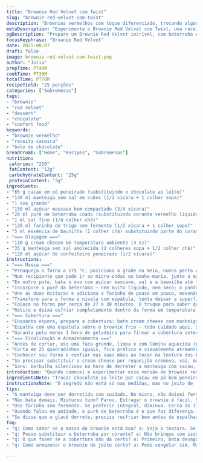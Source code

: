```yaml
---
title: "Brownie Red Velvet com Twist"
slug: "brownie-red-velvet-com-twist"
description: "Brownies vermelhos com toque diferenciado, trocando alguns ingredientes pra dar mais personalidade. Textura úmida por dentro e crocante nas bordas, cobertura cremosa de cream cheese. Uso cacau em pó ao invés do chocolate ao leite, açúcar mascavo para um leve sabor caramelizado, e adiciono essência de baunilha no lugar do corante líquido, que substituo por beterraba natural. Fácil de reconhecer pelo aroma doce-amadeirado e a cor vibrante vindos da beterraba. Dá pra guardar na geladeira só uns dois dias, depois fica meio ressecado. Receita ajustada para quem curte um doce com cara e sabor caseiro, nada de industrializado demais. Experimenta sem pressa, aprende a sentir quando tá no ponto certo pela cor e cheiro."
metaDescription: "Experimente o Brownie Red Velvet com Twist, uma receita irresistível que une sabores caseiros com um toque de beterraba."
ogDescription: "Prepare um Brownie Red Velvet incrível, com beterraba e cacau, cobertura de cream cheese e uma textura perfeita. Sabor caseiro."
focusKeyphrase: "Brownie Red Velvet"
date: 2025-08-07
draft: false
image: brownie-red-velvet-com-twist.png
author: "Julia"
prepTime: PT40M
cookTime: PT30M
totalTime: PT70M
recipeYield: "25 porções"
categories: ["Sobremesas"]
tags:
- "brownie"
- "red velvet"
- "dessert"
- "chocolate"
- "comfort food"
keywords:
- "brownie vermelho"
- "receita caseira"
- "bolo de chocolate"
breadcrumb: ["Home", "Recipes", "Sobremesas"]
nutrition: 
 calories: "210"
 fatContent: "12g"
 carbohydrateContent: "25g"
 proteinContent: "3g"
ingredients:
- "65 g cacau em pó peneirado (substituindo o chocolate ao leite)"
- "140 ml manteiga sem sal em cubos (1/2 xícara + 1 colher sopa)"
- "1 ovo grande"
- "150 ml açúcar mascavo bem compactado (3/4 xícara)"
- "28 ml purê de beterraba coado (substituindo corante vermelho líquido)"
- "1 ml sal fino (1/4 colher chá)"
- "135 ml farinha de trigo sem fermento (1/2 xícara + 1 colher sopa)"
- "5 ml essência de baunilha (1 colher chá) substituindo parte do corante"
- "=== Glaçagem ==="
- "110 g cream cheese em temperatura ambiente (4 oz)"
- "35 g manteiga sem sal amolecida (2 colheres sopa + 1/2 colher chá)"
- "120 ml açúcar de confeiteiro peneirado (1/2 xícara)"
instructions:
- "=== Massa ==="
- "Preaqueça o forno a 175 °C; posiciona a grade no meio, nunca perto demais do topo ou fundo. Use uma forma quadrada 20x20 cm, unte com manteiga e forre com papel manteiga, deixando sobra nas laterais para facilitar desenformar. Isso evita aquela luta chata de cortar brownie grudado na forma."
- "Num recipiente que pode ir ao micro-ondas ou banho-maria, junte a manteiga e cacau em pó. Se usar micro, cuidado para não ferver; derreta até ficar lisinho, brilhante, cheiro chacoalhando a cozinha. Deixa amornar sem pressa — isso evita talhar o ovo na hora de misturar."
- "Em outro pote, bata o ovo com açúcar mascavo, sal e a baunilha até tudo se integrar bem, textura sedosa. Confesso: às vezes misturo com um fouet manual mesmo, pra não aerar demais e garantir densidade."
- "Incorpore o purê da beterraba – nem muito líquido, nem seco; o ponto certo é mais mole que polpa, menos que suco. Mexa tudo até ficar uniforme, nada de bater demais que o glúten empurra massa."
- "Une as duas misturas e adiciona a farinha de pouco em pouco, mexendo delicadamente até a massa ficar homogênea e brilhante. Se a farinha for substituída por farinha integral, os brownies ficam mais densos, um toque interessante, mas use menos, umas 110 ml."
- "Transfere para a forma e nivela com espátula, tenta deixar a superfície lisa — isso faz diferença na hora da cobertura e do corte."
- "Coloca no forno por cerca de 27 a 30 minutos. O truque para saber que está pronto? Insira um palito; quando sair com alguns migalhinhos úmidos colados, tá na medida certa. Se sair completamente limpo, brownie ficou seco; se sair sujo, ainda cru. Ouça também o cheirinho de cacau doce no ar, sinal que tá quase acabando. Passe as últimas fases de cozimento com olho atento, porque forno varia muito entre casas."
- "Retira e deixa esfriar completamente dentro da forma em temperatura ambiente, pelo menos uns 40 minutos. Tocar enquanto quente desmonta fácil, a estrutura está frágil. Eu prefiro esperar esfriar totalmente pra glaze não derreter, ficar firme e vistoso."
- "=== Cobertura ==="
- "Enquanto espera, prepara a cobertura: bate cream cheese com manteiga com batedor manual ou mixer até ficar cremoso, sem grumos. Adiciona açúcar de confeiteiro aos poucos, bate até brilho acetinado."
- "Espalha com uma espátula sobre o brownie frio — todo cuidado aqui. Se o brownie estiver muito morno, o creme derrete e fica rancado; se estiver gelado, espalha melhor e segura a forma."
- "Garanta pelo menos 1 hora de geladeira para firmar a cobertura antes de cortar."
- "=== Finalização e Armazenamento ==="
- "Antes de cortar, uso uma faca grande, limpa e com lâmina aquecida (passo na água quente) para fazer cortes limpos. Retiro as bordas se estiverem muito ressecadas ou mais quentes — isso evita partes duras."
- "Corta em 25 quadradinhos iguais, fica prático e visualmente atraente. Se sobrar, armazenamento em pote fechado na geladeira vai bem só por dois dias; depois seca. Dá pra congelar, mas descongelar na geladeira para manter textura."
- "Conhecer seu forno e confiar nas suas mãos ao tocar na textura dos brownies é chave para evitar erro. Um toque delicado na superfície antes de glaciar diz muito. Esse método com beterraba evita química dos corantes, além de dar um aroma terroso leve, misturado ao cacau que domina a mente. Uma brincadeira de sabores, nada enjoativo, com aquele grudinho clássico que a gente quer no brownie."
- "Se precisar substituir o cream cheese por requeijão cremoso, vai, mas a doçura pode precisar de ajuste — prove primeiro. A manteiga pode ser ghee pra versão mais saudável, só cuidado no sabor, porque muda o toque manteigoso que adoro. Doce na medida, menos doce é opção mas aí reduza o açúcar na massa."
- "Sons: borbulha silencioso na hora de derreter a manteiga com cacau, chiado leve das bordas do brownie assando; cheiros: chocolate quente e beterraba fresca, marcantes e confortantes. Textura: crocante nas bordas, no centro macio e úmido, a cobertura aveludada, quase mousse. Combo simples pra fazer bons momentos em casa."
introduction: "Quando comecei a experimentar essa versão de brownie red velvet, larguei mão do corante químico e chocolate ao leite pelo cacau em pó e beterraba natural. A mudança não é só estética, a gente sente no aroma, no sabor terroso que casa com a doçura do açúcar mascavo. Os erros antigos de massa líquida demais ou doce demais foram corrigidos; o segredo está no toque exato na hora de misturar e no descanso da massa antes do forno. Aprendi que o forno não manda cheiro nem tempo, quem manda é o olho e o toque. A cobertura tem que ser firme e gelada, senão parece uma meleca. Resultado final: brownie com cara de bolo antigo, com aquela crosta fina e centro molhadinho, coberto por um glacê cremoso que não gruda na mão. Ideal pra tirar da rotina do doce."
ingredientsNote: "Trocar chocolate ao leite por cacau em pó bem peneirado evita grumos e intensifica sabor. Substituir corante líquido por purê de beterraba coado cria vermelho natural sem químicas — só lembre de retirar a fibra para não deixar massa arenosa. O açúcar mascavo dá uma profundidade que açúcar branco não alcança, com aroma de melaço. Essência de baunilha deixa o fundo aromático, compensando a troca do corante. Use farinha sem fermento, não exagere: farinha demais endurece, de menos deixa mole. A manteiga precisa ser de boa qualidade, sem sal e em temperatura ambiente para misturar fácil. Para cobertura, cream cheese tem que estar macio; bater demais enrola, de menos fica esfarelado. Ajuste quantidades se quiser versões mais doces ou com pontinha de sal marinho para equilíbrio. Opção vegana: óleo de coco no lugar da manteiga e creme vegano no lugar do cream cheese, mas textura muda bastante. No geral, ingredientes comuns, fácil de achar, o truque é o preparo."
instructionsNote: "O segredo não está só nas medidas, mas no jeito de fazer. Bebericar chocolate com manteiga no micro é prático, mas fique de olho para não queimar ou talhar, daí perde a textura. Ao bater ovos com açúcar, não gere espuma em excesso; o brownie perde densidade se muito ar entra. Misture farinha só até incorporar, nada de mexer selvagemente, isso ativa glúten e endurece a massa. O uso do purê de beterraba aumenta umidade, ajuste o tempo do forno observando cor e toque — se o centro estiver muito mole, prolongue assar. A glacê deve ser espalhada só quando brownie estiver frio, para não escorrer. Criar cobertura firme na geladeira evita que derreta na hora do corte. Corte sempre com faca quente para não quebrar pedaços. Armazenar em recipiente fechado evita ressecamento; evite deixar dias na geladeira para preservar textura e sabor. Experimente, vá ajustando aos poucos, cozinha é feeling e percepção mais que regra."
tips:
- "A manteiga deve ser derretida com cuidado. No micro, não deixei ferver. Importante. Ao misturar, a textura deve ficar lisinha e brilhante. Essa é a base. Observar sempre o cheiro do cacau. Aroma é fundamental."
- "Não bata demais. Misturou tudo? Parou. Estragar o brownie é fácil. Se misturar com força demais, ativa glúten. A massa pode ficar durinha, e não é isso que queremos. Toque leve na mistura. Menos é mais."
- "Use farinha sem fermento. Se preferir integral, diminua. Cerca de 110 ml de farinha integral e misture devagar. O ponto depende da textura. Sempre experimente, toque e veja como está. Aprender a sentir é a chave."
- "Quando falou em umidade, o purê de beterraba é o que faz diferença. Mas, cuidado: não pode ser muito líquido. O ponto exato é mole, mas não aguado. Fazer teste antes é sempre bom. Essa mistura é muito importante."
- "Se disse que a glacê derrete, precisa resfriar bem antes de espalhar. A consistência é tudo. O brownie quente não segura e escorrega. Grande erro. Armazenar em pote fechado é essencial. Dura apenas 2 dias."
faq:
- "q: Como saber se a massa do brownie está boa? a: Veja a textura. Se tá muito mole, ferrou. Se estiver um pouco seca, acabou. E o cheiro de cacau no ar? Confirma que tá quase na hora de tirar."
- "q: Posso substituir a beterraba por corante? a: Não brinque com isso. O sabor muda. O frio da cor é artificial. O natural é leve e marcante. Menos química é sempre melhor. Vale a pena o esforço."
- "q: O que fazer se a cobertura não dá certo? a: Primeiro, bata devagar. Se nãobateu tudo, fica granulado. O cream cheese deve estar em temperatura ambiente. Se muito frio, não mistura direito. Aprender fora do automático."
- "q: Como armazenar o brownie do jeito certo? a: Pode congelar sim. Mas lembre-se: descongelar na geladeira, não em temperatura ambiente. Mantém a textura. Se for apenas à geladeira, dois dias tá de bom tamanho. Assim evita ressecamento."

---
```


